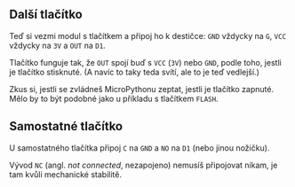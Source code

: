 ## Další tlačítko

Teď si vezmi modul s tlačítkem a připoj ho k destičce:
`GND` vždycky na `G`, `VCC` vždycky na `3V` a
`OUT` na `D1`.

Tlačítko funguje tak, že `OUT` spojí buď s `VCC` (`3V`)
nebo `GND`, podle toho, jestli je tlačítko stisknuté.
(A navíc to taky teda svítí, ale to je teď vedlejší.)

Zkus si, jestli se zvládneš MicroPythonu zeptat, jestli je tlačítko zapnuté.
Mělo by to být podobné jako u příkladu s tlačítkem `FLASH`.


## Samostatné tlačítko

U samostatného tlačítka připoj `C` na `GND` a `NO` na `D1` (nebo jinou nožičku).

Vývod `NC` (angl. *not connected*, nezapojeno) nemusíš připojovat nikam,
je tam kvůli mechanické stabilitě.
